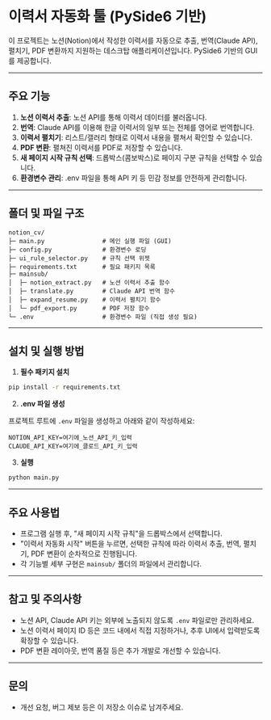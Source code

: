 # 이력서 자동화 툴 (PySide6 기반)

이 프로젝트는 노션(Notion)에서 작성한 이력서를 자동으로 추출, 번역(Claude API), 펼치기, PDF 변환까지 지원하는 데스크탑 애플리케이션입니다. PySide6 기반의 GUI를 제공합니다.

---

## 주요 기능

1. **노션 이력서 추출**: 노션 API를 통해 이력서 데이터를 불러옵니다.
2. **번역**: Claude API를 이용해 한글 이력서의 일부 또는 전체를 영어로 번역합니다.
3. **이력서 펼치기**: 리스트/갤러리 형태로 이력서 내용을 펼쳐서 확인할 수 있습니다.
4. **PDF 변환**: 펼쳐진 이력서를 PDF로 저장할 수 있습니다.
5. **새 페이지 시작 규칙 선택**: 드롭박스(콤보박스)로 페이지 구분 규칙을 선택할 수 있습니다.
6. **환경변수 관리**: .env 파일을 통해 API 키 등 민감 정보를 안전하게 관리합니다.

---

## 폴더 및 파일 구조

```
notion_cv/
├─ main.py                # 메인 실행 파일 (GUI)
├─ config.py              # 환경변수 로딩
├─ ui_rule_selector.py    # 규칙 선택 위젯
├─ requirements.txt       # 필요 패키지 목록
├─ mainsub/
│  ├─ notion_extract.py   # 노션 이력서 추출 함수
│  ├─ translate.py        # Claude API 번역 함수
│  ├─ expand_resume.py    # 이력서 펼치기 함수
│  └─ pdf_export.py       # PDF 저장 함수
└─ .env                   # 환경변수 파일 (직접 생성 필요)
```

---

## 설치 및 실행 방법

1. **필수 패키지 설치**

```bash
pip install -r requirements.txt
```

2. **.env 파일 생성**

프로젝트 루트에 `.env` 파일을 생성하고 아래와 같이 작성하세요:

```
NOTION_API_KEY=여기에_노션_API_키_입력
CLAUDE_API_KEY=여기에_클로드_API_키_입력
```

3. **실행**

```bash
python main.py
```

---

## 주요 사용법

- 프로그램 실행 후, "새 페이지 시작 규칙"을 드롭박스에서 선택합니다.
- "이력서 자동화 시작" 버튼을 누르면, 선택한 규칙에 따라 이력서 추출, 번역, 펼치기, PDF 변환이 순차적으로 진행됩니다.
- 각 기능별 세부 구현은 `mainsub/` 폴더의 파일에서 관리합니다.

---

## 참고 및 주의사항

- 노션 API, Claude API 키는 외부에 노출되지 않도록 `.env` 파일로만 관리하세요.
- 노션 이력서 페이지 ID 등은 코드 내에서 직접 지정하거나, 추후 UI에서 입력받도록 확장할 수 있습니다.
- PDF 변환 레이아웃, 번역 품질 등은 추가 개발로 개선할 수 있습니다.

---

## 문의

- 개선 요청, 버그 제보 등은 이 저장소 이슈로 남겨주세요.

